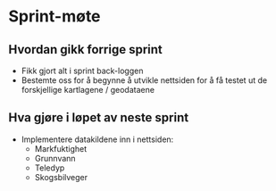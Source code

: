 # Sprint-møte

## Hvordan gikk forrige sprint
- Fikk gjort alt i sprint back-loggen
- Bestemte oss for å begynne å utvikle nettsiden for å få testet ut de forskjellige kartlagene / geodataene
## Hva gjøre i løpet av neste sprint
- Implementere datakildene inn i nettsiden:
	- Markfuktighet
	- Grunnvann
	- Teledyp
	- Skogsbilveger